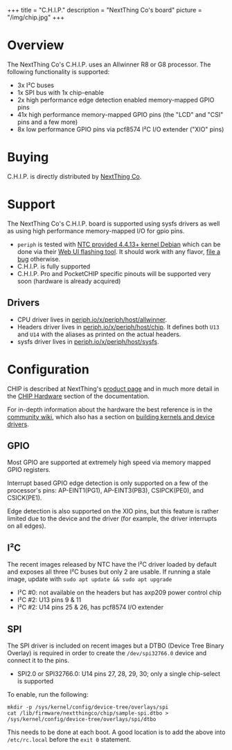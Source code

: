 +++
title = "C.H.I.P."
description = "NextThing Co's board"
picture = "/img/chip.jpg"
+++

# Overview

The NextThing Co's C.H.I.P. uses an Allwinner R8 or G8 processor. The following
functionality is supported:

- 3x I²C buses
- 1x SPI bus with 1x chip-enable
- 2x high performance edge detection enabled memory-mapped GPIO pins
- 41x high performance memory-mapped GPIO pins (the "LCD" and "CSI" pins and a
  few more)
- 8x low performance GPIO pins via pcf8574 I²C I/O extender ("XIO" pins)


# Buying

C.H.I.P. is directly distributed by [NextThing Co](https://getchip.com/).


# Support

The NextThing Co's C.H.I.P. board is supported using sysfs drivers as well as
using high performance memory-mapped I/O for gpio pins.

- `periph` is tested with [NTC provided 4.4.13+ kernel
  Debian](https://docs.getchip.com/chip.html#flash-chip-firmware) which can be
  done via their [Web UI flashing tool](https://flash.getchip.com/). It should
  work with any flavor, [file a bug](https://github.com/google/periph/issues)
  otherwise.
- C.H.I.P. is fully supported
- C.H.I.P. Pro and PocketCHIP specific pinouts will be supported very soon
  (hardware is already acquired)


## Drivers

- CPU driver lives in
  [periph.io/x/periph/host/allwinner](https://periph.io/x/periph/host/allwinner).
- Headers driver lives in
  [periph.io/x/periph/host/chip](https://periph.io/x/periph/host/chip). It
  defines both `U13` and `U14` with the aliases as printed on the actual
  headers.
- sysfs driver lives in
  [periph.io/x/periph/host/sysfs](https://periph.io/x/periph/host/sysfs).


# Configuration

CHIP is described at NextThing's [product
page](https://www.getchip.com/pages/chip) and in much more detail in the [CHIP
Hardware](http://docs.getchip.com/chip.html#chip-hardware) section of the
documentation.

For in-depth information about the hardware the best reference is in the
[community wiki](http://www.chip-community.org/index.php/Hardware_Information),
which also has a section on [building kernels and device
drivers](http://www.chip-community.org/index.php/Kernel_Hacking).


## GPIO

Most GPIO are supported at extremely high speed via memory mapped GPIO
registers.

Interrupt based GPIO edge detection is only supported on a few of the
processor's pins: AP-EINT1(PG1), AP-EINT3(PB3), CSIPCK(PE0), and CSICK(PE1).

Edge detection is also supported on the XIO pins, but this feature is
rather limited due to the device and the driver (for example, the driver
interrupts on all edges).


## I²C

The recent images released by NTC have the I²C driver loaded by default and
exposes all three I²C buses but only 2 are usable. If running a stale image,
update with `sudo apt update && sudo apt upgrade`

- I²C #0: not available on the headers but has axp209 power control chip
- I²C #2: U13 pins 9 & 11
- I²C #2: U14 pins 25 & 26, has pcf8574 I/O extender


## SPI

The SPI driver is included on recent images but a DTBO (Device Tree Binary
Overlay) is required in order to create the `/dev/spi32766.0` device and connect
it to the pins.

- SPI2.0 or SPI32766.0: U14 pins 27, 28, 29, 30; only a single
  chip-select is supported

To enable, run the following:
```
mkdir -p /sys/kernel/config/device-tree/overlays/spi
cat /lib/firmware/nextthingco/chip/sample-spi.dtbo > /sys/kernel/config/device-tree/overlays/spi/dtbo
```

This needs to be done at each boot. A good location is to add the above into
`/etc/rc.local` before the `exit 0` statement.
